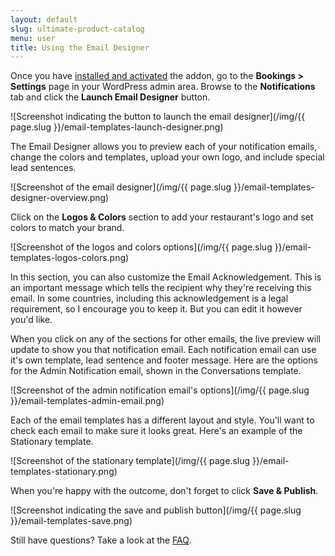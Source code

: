```yaml
---
layout: default
slug: ultimate-product-catalog
menu: user
title: Using the Email Designer
---
```

Once you have [installed and activated](install) the addon, go to the **Bookings > Settings** page in your WordPress admin area. Browse to the **Notifications** tab and click the **Launch Email Designer** button.

![Screenshot indicating the button to launch the email designer](/img/{{ page.slug }}/email-templates-launch-designer.png)

The Email Designer allows you to preview each of your notification emails, change the colors and templates, upload your own logo, and include special lead sentences.

![Screenshot of the email designer](/img/{{ page.slug }}/email-templates-designer-overview.png)

Click on the **Logos & Colors** section to add your restaurant's logo and set colors to match your brand.

![Screenshot of the logos and colors options](/img/{{ page.slug }}/email-templates-logos-colors.png)

In this section, you can also customize the Email Acknowledgement. This is an important message which tells the recipient why they're receiving this email. In some countries, including this acknowledgement is a legal requirement, so I encourage you to keep it. But you can edit it however you'd like.

When you click on any of the sections for other emails, the live preview will update to show you that notification email. Each notification email can use it's own template, lead sentence and footer message. Here are the options for the Admin Notification email, shown in the Conversations template.

![Screenshot of the admin notification email's options](/img/{{ page.slug }}/email-templates-admin-email.png)

Each of the email templates has a different layout and style. You'll want to check each email to make sure it looks great. Here's an example of the Stationary template.

![Screenshot of the stationary template](/img/{{ page.slug }}/email-templates-stationary.png)

When you're happy with the outcome, don't forget to click **Save & Publish**.

![Screenshot indicating the save and publish button](/img/{{ page.slug }}/email-templates-save.png)

Still have questions? Take a look at the [FAQ](faq).
